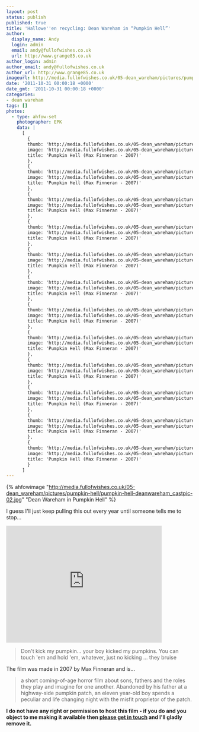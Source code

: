 ```yaml
---
layout: post
status: publish
published: true
title: 'Hallowe''en recycling: Dean Wareham in “Pumpkin Hell”'
author:
  display_name: Andy
  login: admin
  email: andy@fullofwishes.co.uk
  url: http://www.grange85.co.uk
author_login: admin
author_email: andy@fullofwishes.co.uk
author_url: http://www.grange85.co.uk
imageurl: http://media.fullofwishes.co.uk/05-dean_wareham/pictures/pumpkin-hell/pumpkin-hell-deanwareham_castpic-02.jpg
date: '2011-10-31 00:00:18 +0000'
date_gmt: '2011-10-31 00:00:18 +0000'
categories:
- dean wareham
tags: []
photos:
  - type: ahfow-set
    photographer: EPK
    data: |
      [
        {
        thumb: 'http://media.fullofwishes.co.uk/05-dean_wareham/pictures/pumpkin-hell/thumbs/pumpkin-hell-deanandtolan-01.jpg',
        image: 'http://media.fullofwishes.co.uk/05-dean_wareham/pictures/pumpkin-hell/pumpkin-hell-deanandtolan-01.jpg',
        title: 'Pumpkin Hell (Max Finneran - 2007)'
        },
        {
        thumb: 'http://media.fullofwishes.co.uk/05-dean_wareham/pictures/pumpkin-hell/thumbs/pumpkin-hell-deanwareham_castpic-02.jpg',
        image: 'http://media.fullofwishes.co.uk/05-dean_wareham/pictures/pumpkin-hell/pumpkin-hell-deanwareham_castpic-02.jpg',
        title: 'Pumpkin Hell (Max Finneran - 2007)'
        },
        {
        thumb: 'http://media.fullofwishes.co.uk/05-dean_wareham/pictures/pumpkin-hell/thumbs/pumpkin-hell-img_2492-03.jpg',
        image: 'http://media.fullofwishes.co.uk/05-dean_wareham/pictures/pumpkin-hell/pumpkin-hell-img_2492-03.jpg',
        title: 'Pumpkin Hell (Max Finneran - 2007)'
        },
        {
        thumb: 'http://media.fullofwishes.co.uk/05-dean_wareham/pictures/pumpkin-hell/thumbs/pumpkin-hell-mick_jeff_sc22_new-04.jpg',
        image: 'http://media.fullofwishes.co.uk/05-dean_wareham/pictures/pumpkin-hell/pumpkin-hell-mick_jeff_sc22_new-04.jpg',
        title: 'Pumpkin Hell (Max Finneran - 2007)'
        },
        {
        thumb: 'http://media.fullofwishes.co.uk/05-dean_wareham/pictures/pumpkin-hell/thumbs/pumpkin-hell-mickterry_sc16_new-06.jpg',
        image: 'http://media.fullofwishes.co.uk/05-dean_wareham/pictures/pumpkin-hell/pumpkin-hell-mickterry_sc16_new-06.jpg',
        title: 'Pumpkin Hell (Max Finneran - 2007)'
        },
        {
        thumb: 'http://media.fullofwishes.co.uk/05-dean_wareham/pictures/pumpkin-hell/thumbs/pumpkin-hell-mickterry_sc3_new-05.jpg',
        image: 'http://media.fullofwishes.co.uk/05-dean_wareham/pictures/pumpkin-hell/pumpkin-hell-mickterry_sc3_new-05.jpg',
        title: 'Pumpkin Hell (Max Finneran - 2007)'
        },
        {
        thumb: 'http://media.fullofwishes.co.uk/05-dean_wareham/pictures/pumpkin-hell/thumbs/pumpkin-hell-oskar_nick_max_dean_john-07.jpg',
        image: 'http://media.fullofwishes.co.uk/05-dean_wareham/pictures/pumpkin-hell/pumpkin-hell-oskar_nick_max_dean_john-07.jpg',
        title: 'Pumpkin Hell (Max Finneran - 2007)'
        },
        {
        thumb: 'http://media.fullofwishes.co.uk/05-dean_wareham/pictures/pumpkin-hell/thumbs/pumpkin-hell-pumpkinhell02-08.jpg',
        image: 'http://media.fullofwishes.co.uk/05-dean_wareham/pictures/pumpkin-hell/pumpkin-hell-pumpkinhell02-08.jpg',
        title: 'Pumpkin Hell (Max Finneran - 2007)'
        },
        {
        thumb: 'http://media.fullofwishes.co.uk/05-dean_wareham/pictures/pumpkin-hell/thumbs/pumpkin-hell-pumpkinhell119-11.jpg',
        image: 'http://media.fullofwishes.co.uk/05-dean_wareham/pictures/pumpkin-hell/pumpkin-hell-pumpkinhell119-11.jpg',
        title: 'Pumpkin Hell (Max Finneran - 2007)'
        },
        {
        thumb: 'http://media.fullofwishes.co.uk/05-dean_wareham/pictures/pumpkin-hell/thumbs/pumpkin-hell-pumpkinhell151-12.jpg',
        image: 'http://media.fullofwishes.co.uk/05-dean_wareham/pictures/pumpkin-hell/pumpkin-hell-pumpkinhell151-12.jpg',
        title: 'Pumpkin Hell (Max Finneran - 2007)'
        },
        {
        thumb: 'http://media.fullofwishes.co.uk/05-dean_wareham/pictures/pumpkin-hell/thumbs/pumpkin-hell-pumpkinhell19-09.jpg',
        image: 'http://media.fullofwishes.co.uk/05-dean_wareham/pictures/pumpkin-hell/pumpkin-hell-pumpkinhell19-09.jpg',
        title: 'Pumpkin Hell (Max Finneran - 2007)'
        },
        {
        thumb: 'http://media.fullofwishes.co.uk/05-dean_wareham/pictures/pumpkin-hell/thumbs/pumpkin-hell-pumpkinhell85-10.jpg',
        image: 'http://media.fullofwishes.co.uk/05-dean_wareham/pictures/pumpkin-hell/pumpkin-hell-pumpkinhell85-10.jpg',
        title: 'Pumpkin Hell (Max Finneran - 2007)'
        }
      ]
---
```

{% ahfowimage "http://media.fullofwishes.co.uk/05-dean_wareham/pictures/pumpkin-hell/pumpkin-hell-deanwareham_castpic-02.jpg" "Dean Wareham in Pumpkin Hell" %}
<p>I guess I'll just keep pulling this out every year until someone tells me to stop...</p>

<iframe width="420" height="315" src="https://www.youtube.com/embed/G09csbVdcsw" frameborder="0" allowfullscreen></iframe>
<blockquote>Don't kick my pumpkin&hellip; your boy kicked my pumpkins. You can touch 'em and hold 'em, whatever, just no kicking … they bruise</blockquote>

<p>The film was made in 2007 by <span class="removed_link" title="http://www.finneranfilms.com">Max Finneran</span> and is...</p>
<blockquote><p>a short coming-of-age horror film about sons, fathers and the roles they play and imagine for one another.  Abandoned by his father at a highway-side pumpkin patch, an eleven year-old boy spends a peculiar and life changing night with the misfit proprietor of the patch. </p></blockquote>
<p><strong>I do not have any right or permission to host this film - if you do and you object to me making it available then <a href="mailto:andy@grange85.co.uk">please get in touch</a> and I'll gladly remove it.</strong></p>
